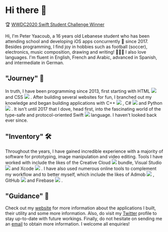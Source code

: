# Hi there 👋

🏆 <ins>WWDC2020 Swift Student Challenge Winner</ins>

Hi, I'm Peter Yaacoub, a 16 years old Lebanese student who has been attending school and developing iOS apps concurrently 🔀 since 2017. Besides programming, I find joy in hobbies such as football (soccer), electronics, music composition, drawing and writing! 👨🏻‍🎨 I also love languages. I'm fluent in English, French and Arabic, advanced in Spanish, and intermediate in German.

## "Journey" 👀

In truth, I have been programming since 2013, first starting with HTML ![](https://placehold.it/15/e44d26/000000?text=+) and CSS ![](https://placehold.it/15/264de4/000000?text=+) . After building several websites for fun, I branched out my knowledge and began building applications with C++ ![](https://placehold.it/15/004482/000000?text=+) , C# ![](https://placehold.it/15/32007f/000000?text=+) and Python ![](https://placehold.it/15/366d9a/000000?text=+) . It isn't until 2017 that I dove, head first, into the fascinating world of the type-safe and protocol-oriented Swift ![](https://placehold.it/15/fd2722/000000?text=+) language. I haven't looked back ever since.

## "Inventory" 🛠

Throughout the years, I have gained incredible experience with a majority of software for prototyping, image manipulation and video editing. Tools I have worked with include the likes of the Creative Cloud ![](https://placehold.it/15/da1f26/000000?text=+) bundle, Visual Studio ![](https://placehold.it/15/55208a/000000?text=+) and Xcode ![](https://placehold.it/15/0a81fe/000000?text=+) . I have also used numerous online tools to complement my workflow and to better myself, which include the likes of Admob ![](https://placehold.it/15/ea4335/000000?text=+) , GitHub ![](https://placehold.it/15/010101/000000?text=+) and Firebase ![](https://placehold.it/15/039be5/000000?text=+) .

## "Guidance" 📨

Check out my [website](https://yaacoub.github.io/about/) for more information about the applications I built, their utility and some more information. Also, do visit my [Twitter](https://twitter.com/yaapete) profile to stay up-to-date with future workings. Finally, do not hesitate on sending me an [email](mailto:yaapete.dev@gmail.com) to obtain more information. I welcome all enquiries!

